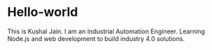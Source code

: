 # Hello-world
This is Kushal Jain. I am an Industrial Automation Engineer. Learning Node.js and web development to build industry 4.0 solutions. 
